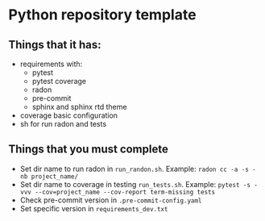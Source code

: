 Python repository template
==========================


Things that it has:
-------------------

* requirements with:
    - pytest
    - pytest coverage
    - radon
    - pre-commit
    - sphinx and sphinx rtd theme
* coverage basic configuration
* sh for run radon and tests


Things that you must complete
------------------------------

* Set dir name to run radon in ``run_randon.sh``. Example: ``radon cc -a -s -nb project_name/``
* Set dir name to coverage in testing ``run_tests.sh``. Example: ``pytest -s -vvv --cov=project_name --cov-report term-missing tests``
* Check pre-commit version in ``.pre-commit-config.yaml``
* Set specific version in ``requirements_dev.txt``
